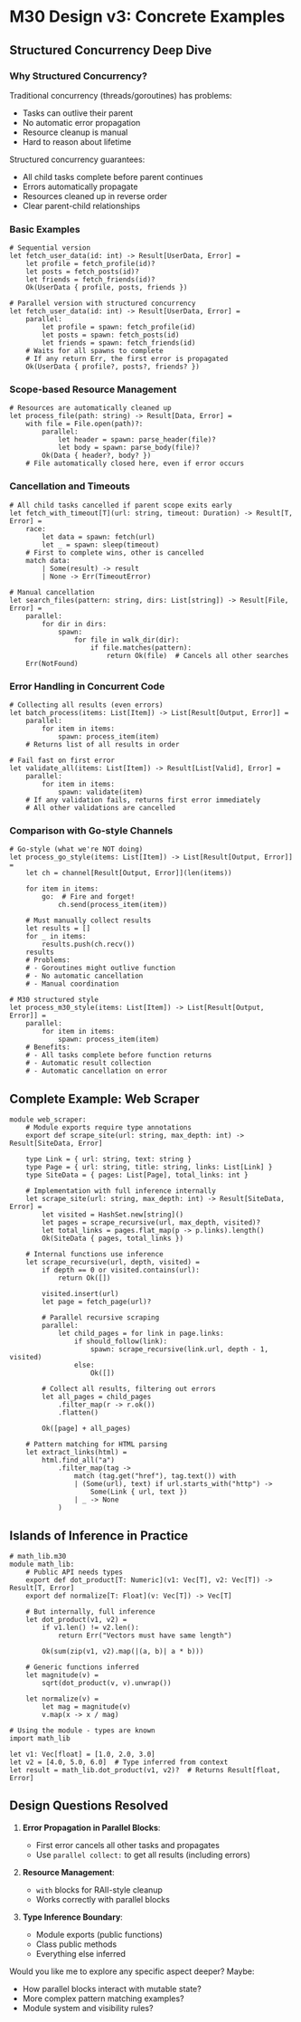 # M30 Design v3: Concrete Examples

## Structured Concurrency Deep Dive

### Why Structured Concurrency?

Traditional concurrency (threads/goroutines) has problems:
- Tasks can outlive their parent
- No automatic error propagation
- Resource cleanup is manual
- Hard to reason about lifetime

Structured concurrency guarantees:
- All child tasks complete before parent continues
- Errors automatically propagate
- Resources cleaned up in reverse order
- Clear parent-child relationships

### Basic Examples

```m30
# Sequential version
let fetch_user_data(id: int) -> Result[UserData, Error] =
    let profile = fetch_profile(id)?
    let posts = fetch_posts(id)?
    let friends = fetch_friends(id)?
    Ok(UserData { profile, posts, friends })

# Parallel version with structured concurrency
let fetch_user_data(id: int) -> Result[UserData, Error] =
    parallel:
        let profile = spawn: fetch_profile(id)
        let posts = spawn: fetch_posts(id)
        let friends = spawn: fetch_friends(id)
    # Waits for all spawns to complete
    # If any return Err, the first error is propagated
    Ok(UserData { profile?, posts?, friends? })
```

### Scope-based Resource Management

```m30
# Resources are automatically cleaned up
let process_file(path: string) -> Result[Data, Error] =
    with file = File.open(path)?:
        parallel:
            let header = spawn: parse_header(file)?
            let body = spawn: parse_body(file)?
        Ok(Data { header?, body? })
    # File automatically closed here, even if error occurs
```

### Cancellation and Timeouts

```m30
# All child tasks cancelled if parent scope exits early
let fetch_with_timeout[T](url: string, timeout: Duration) -> Result[T, Error] =
    race:
        let data = spawn: fetch(url)
        let _ = spawn: sleep(timeout)
    # First to complete wins, other is cancelled
    match data:
        | Some(result) -> result
        | None -> Err(TimeoutError)

# Manual cancellation
let search_files(pattern: string, dirs: List[string]) -> Result[File, Error] =
    parallel:
        for dir in dirs:
            spawn:
                for file in walk_dir(dir):
                    if file.matches(pattern):
                        return Ok(file)  # Cancels all other searches
    Err(NotFound)
```

### Error Handling in Concurrent Code

```m30
# Collecting all results (even errors)
let batch_process(items: List[Item]) -> List[Result[Output, Error]] =
    parallel:
        for item in items:
            spawn: process_item(item)
    # Returns list of all results in order

# Fail fast on first error
let validate_all(items: List[Item]) -> Result[List[Valid], Error] =
    parallel:
        for item in items:
            spawn: validate(item)
    # If any validation fails, returns first error immediately
    # All other validations are cancelled
```

### Comparison with Go-style Channels

```m30
# Go-style (what we're NOT doing)
let process_go_style(items: List[Item]) -> List[Result[Output, Error]] =
    let ch = channel[Result[Output, Error]](len(items))
    
    for item in items:
        go:  # Fire and forget!
            ch.send(process_item(item))
    
    # Must manually collect results
    let results = []
    for _ in items:
        results.push(ch.recv())
    results
    # Problems: 
    # - Goroutines might outlive function
    # - No automatic cancellation
    # - Manual coordination

# M30 structured style
let process_m30_style(items: List[Item]) -> List[Result[Output, Error]] =
    parallel:
        for item in items:
            spawn: process_item(item)
    # Benefits:
    # - All tasks complete before function returns
    # - Automatic result collection
    # - Automatic cancellation on error
```

## Complete Example: Web Scraper

```m30
module web_scraper:
    # Module exports require type annotations
    export def scrape_site(url: string, max_depth: int) -> Result[SiteData, Error]
    
    type Link = { url: string, text: string }
    type Page = { url: string, title: string, links: List[Link] }
    type SiteData = { pages: List[Page], total_links: int }
    
    # Implementation with full inference internally
    let scrape_site(url: string, max_depth: int) -> Result[SiteData, Error] =
        let visited = HashSet.new[string]()
        let pages = scrape_recursive(url, max_depth, visited)?
        let total_links = pages.flat_map(p -> p.links).length()
        Ok(SiteData { pages, total_links })
    
    # Internal functions use inference
    let scrape_recursive(url, depth, visited) =
        if depth == 0 or visited.contains(url):
            return Ok([])
        
        visited.insert(url)
        let page = fetch_page(url)?
        
        # Parallel recursive scraping
        parallel:
            let child_pages = for link in page.links:
                if should_follow(link):
                    spawn: scrape_recursive(link.url, depth - 1, visited)
                else:
                    Ok([])
        
        # Collect all results, filtering out errors
        let all_pages = child_pages
            .filter_map(r -> r.ok())
            .flatten()
        
        Ok([page] + all_pages)
    
    # Pattern matching for HTML parsing
    let extract_links(html) =
        html.find_all("a")
            .filter_map(tag ->
                match (tag.get("href"), tag.text()) with
                | (Some(url), text) if url.starts_with("http") ->
                    Some(Link { url, text })
                | _ -> None
            )
```

## Islands of Inference in Practice

```m30
# math_lib.m30
module math_lib:
    # Public API needs types
    export def dot_product[T: Numeric](v1: Vec[T], v2: Vec[T]) -> Result[T, Error]
    export def normalize[T: Float](v: Vec[T]) -> Vec[T]
    
    # But internally, full inference
    let dot_product(v1, v2) =
        if v1.len() != v2.len():
            return Err("Vectors must have same length")
        
        Ok(sum(zip(v1, v2).map(|(a, b)| a * b)))
    
    # Generic functions inferred
    let magnitude(v) = 
        sqrt(dot_product(v, v).unwrap())
    
    let normalize(v) =
        let mag = magnitude(v)
        v.map(x -> x / mag)

# Using the module - types are known
import math_lib

let v1: Vec[float] = [1.0, 2.0, 3.0]
let v2 = [4.0, 5.0, 6.0]  # Type inferred from context
let result = math_lib.dot_product(v1, v2)?  # Returns Result[float, Error]
```

## Design Questions Resolved

1. **Error Propagation in Parallel Blocks**: 
   - First error cancels all other tasks and propagates
   - Use `parallel collect:` to get all results (including errors)

2. **Resource Management**:
   - `with` blocks for RAII-style cleanup
   - Works correctly with parallel blocks

3. **Type Inference Boundary**:
   - Module exports (public functions)
   - Class public methods
   - Everything else inferred

Would you like me to explore any specific aspect deeper? Maybe:
- How parallel blocks interact with mutable state?
- More complex pattern matching examples?
- Module system and visibility rules?